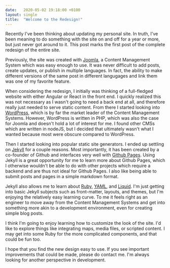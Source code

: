 ```yaml
---
date:   2020-05-02 19:18:00 +0100
layout: single
title:  "Welcome to the Redesign!"
---
```

Recently I've been thinking about updating my personal site. In truth, I've been meaning to do something with the site on and off for a year or more, but just never got around to it. This post marks the first post of the complete redesign of the entire site.

Previously, the site was created with [Joomla][joomla], a Content Management System which was easy enough to use. It was never difficult to add posts, create updates, or publish in multiple languages. In fact, the ability to make different versions of the same post in different langugages and link them was one of my favorite feature.

When considering the redesign, I initially was thinking of a full-fledged website with either Angular or React in the front end. I quickly realized this was not necessary as I wasn't going to need a back end at all, and therefore really just needed to serve static content. From there I started looking into [WordPress][wordpress], which is by far the market leader of the Content Management Systems. However, WordPress is written in PHP, which was also the case for Joomla and doesn't hold a lot of interest for me. I found other CMSs which are written in nodeJS, but I decided that ultimately wasn't what I wanted because most were obscure compared to WordPress.

Then I started looking into popular static site generators. I ended up settling on [Jekyll][jekyll] for a couple reasons. Most importantly, it has been created by a co-founder of Github and interfaces very well with [Github Pages][githubpages]. Using Jekyll is a great opportunity for me to learn more about Github Pages, which I otherwise wouldn't be able to do with other projects which require a backend and are thus not ideal for Github Pages. I also like being able to submit posts and pages in a simple markdown format.

Jekyll also allows me to learn about [Ruby][ruby], [YAML][yaml], and [Liquid][liquid]. I'm just getting into basic Jekyll subjects such as  front-matter, layouts, and themes, but I'm enjoying the relatively easy learning curve. To me it feels right as an engineer to move away from the Content Management Systems and get into something more akin to a development environment, even for creating simple blog posts.

I think I'm going to enjoy learning how to customize the look of the site. I'd like to explore things like integrating maps, media files, or scripted content. I may get into some Ruby for the more complicated components, and that could be fun too.

I hope that you find the new design easy to use. If you see important improvements that could be made, please do contact me. I'm always looking for another perspective in development.

[githubpages]: https://pages.github.com/
[jekyll]: https://jekyllrb.com/
[joomla]: https://www.joomla.org/
[liquid]: https://shopify.github.io/liquid/
[ruby]: https://www.ruby-lang.org/
[wordpress]: https://wordpress.com/
[yaml]: https://yaml.org/
